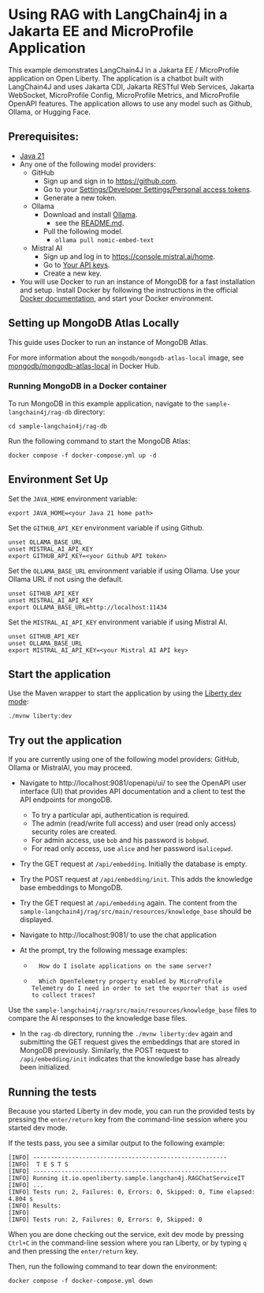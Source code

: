 # Using RAG with LangChain4j in a Jakarta EE and MicroProfile Application

This example demonstrates LangChain4J in a Jakarta EE / MicroProfile application on Open Liberty. The application is a chatbot built with LangChain4J and uses Jakarta CDI, Jakarta RESTful Web Services, Jakarta WebSocket, MicroProfile Config, MicroProfile Metrics, and MicroProfile OpenAPI features. The application allows to use any model such as Github, Ollama, or Hugging Face.

## Prerequisites:

- [Java 21](https://developer.ibm.com/languages/java/semeru-runtimes/downloads)
-   Any one of the following model providers:
    -   GitHub
        -   Sign up and sign in to https://github.com.
        -   Go to your [Settings/Developer Settings/Personal access tokens](https://github.com/settings/personal-access-tokens).
        -   Generate a new token.
    -   Ollama
        -   Download and install [Ollama](https://ollama.com/download).
            -   see the [README.md](https://github.com/ollama/ollama/blob/main/README.md#ollama).
        -   Pull the following model.
            -   `ollama pull nomic-embed-text`
    -   Mistral AI
        -   Sign up and log in to https://console.mistral.ai/home.
        -   Go to [Your API keys](https://console.mistral.ai/api-keys).
        -   Create a new key.
- You will use Docker to run an instance of MongoDB for a fast installation and setup. Install Docker by following the instructions in the official [Docker documentation](https://docs.docker.com/engine/installation), and start your Docker environment.

## Setting up MongoDB Atlas Locally

This guide uses Docker to run an instance of MongoDB Atlas.

For more information about the `mongodb/mongodb-atlas-local` image, see [mongodb/mongodb-atlas-local](https://hub.docker.com/r/mongodb/mongodb-atlas-local) in Docker Hub.

### Running MongoDB in a Docker container

To run MongoDB in this example application, navigate to the `sample-langchain4j/rag-db` directory:

```
cd sample-langchain4j/rag-db
```

Run the following command to start the MongoDB Atlas:

```
docker compose -f docker-compose.yml up -d
```


## Environment Set Up

Set the `JAVA_HOME` environment variable:

```
export JAVA_HOME=<your Java 21 home path>
```

Set the `GITHUB_API_KEY` environment variable if using Github.

```
unset OLLAMA_BASE_URL
unset MISTRAL_AI_API_KEY
export GITHUB_API_KEY=<your Github API token>
```

Set the `OLLAMA_BASE_URL` environment variable if using Ollama. Use your Ollama URL if not using the default.

```
unset GITHUB_API_KEY
unset MISTRAL_AI_API_KEY
export OLLAMA_BASE_URL=http://localhost:11434
```

Set the `MISTRAL_AI_API_KEY` environment variable if using Mistral AI.

```
unset GITHUB_API_KEY
unset OLLAMA_BASE_URL
export MISTRAL_AI_API_KEY=<your Mistral AI API key>
```

## Start the application

Use the Maven wrapper to start the application by using the [Liberty dev mode](https://openliberty.io/docs/latest/development-mode.html):

```
./mvnw liberty:dev
```

## Try out the application

If you are currently using one of the following model providers: GitHub, Ollama or MistralAI, you may proceed.

- Navigate to http://localhost:9081/openapi/ui/ to see the OpenAPI user interface (UI) that provides API documentation and a client to test the API endpoints for mongoDB.
  - To try a particular api, authentication is required.
  - The admin (read/write full access) and user (read only access) security roles are created. 
  - For admin access, use `bob` and his password is `bobpwd`.
  - For read only access, use `alice` and her password is`alicepwd`.

- Try the GET request at `/api/embedding`. Initially the database is empty.
- Try the POST request at `/api/embedding/init`. This adds the knowledge base embeddings to MongoDB.
- Try the GET request at `/api/embedding` again. The content from the `sample-langchain4j/rag/src/main/resources/knowledge_base` should be displayed.

- Navigate to http://localhost:9081/ to use the chat application

- At the prompt, try the following message examples:

  - ```
      How do I isolate applications on the same server?
    ```
  - ```
      Which OpenTelemetry property enabled by MicroProfile Telemetry do I need in order to set the exporter that is used to collect traces?
    ```

Use the `sample-langchain4j/rag/src/main/resources/knowledge_base` files to compare the AI responses to the knowledge base files.

- In the `rag-db` directory, running the `./mvnw liberty:dev` again and submitting the GET request gives the embeddings that are stored in MongoDB previously. Similarly, the POST request to `/api/embedding/init` indicates that the knowledge base has already been initialized. 

## Running the tests

Because you started Liberty in dev mode, you can run the provided tests by pressing the `enter/return` key from the command-line session where you started dev mode.

If the tests pass, you see a similar output to the following example:

```
[INFO] -------------------------------------------------------
[INFO]  T E S T S
[INFO] -------------------------------------------------------
[INFO] Running it.io.openliberty.sample.langchan4j.RAGChatServiceIT
[INFO] ...
[INFO] Tests run: 2, Failures: 0, Errors: 0, Skipped: 0, Time elapsed: 4.804 s
[INFO] Results:
[INFO] 
[INFO] Tests run: 2, Failures: 0, Errors: 0, Skipped: 0
```

When you are done checking out the service, exit dev mode by pressing `Ctrl+C` in the command-line session where you ran Liberty, or by typing `q` and then pressing the `enter/return` key.

Then, run the following command to tear down the environment: 

```
docker compose -f docker-compose.yml down
```

